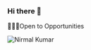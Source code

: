 ### Hi there 👋
<p>👨🏻‍💻Open to Opportunities</p>
  
<p align="left"> <img src="https://komarev.com/ghpvc/?username=Nirmalkumar6112&color=blue&style=flat" alt="Nirmal Kumar" /> </p>
<!--
**Nirmalkumar6112/Nirmalkumar6112** is a ✨ _special_ ✨ repository because its `README.md` (this file) appears on your GitHub profile.

Here are some ideas to get you started:

- 🔭 I’m currently working on ...
- 🌱 I’m currently learning ...
- 👯 I’m looking to collaborate on ...
- 🤔 I’m looking for help with ...
- 💬 Ask me about ...
- 📫 How to reach me: ...
- 😄 Pronouns: ...
- ⚡ Fun fact: ...
-->

